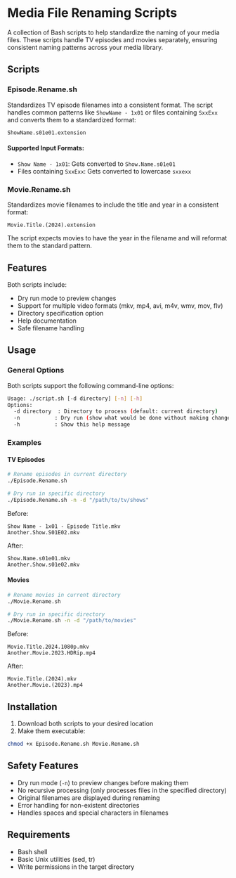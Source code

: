 # Media File Renaming Scripts

A collection of Bash scripts to help standardize the naming of your media files. These scripts handle TV episodes and movies separately, ensuring consistent naming patterns across your media library.

## Scripts

### Episode.Rename.sh

Standardizes TV episode filenames into a consistent format. The script handles common patterns like `ShowName - 1x01` or files containing `SxxExx` and converts them to a standardized format:

```
ShowName.s01e01.extension
```

#### Supported Input Formats:
- `Show Name - 1x01`: Gets converted to `Show.Name.s01e01`
- Files containing `SxxExx`: Gets converted to lowercase `sxxexx`

### Movie.Rename.sh

Standardizes movie filenames to include the title and year in a consistent format:

```
Movie.Title.(2024).extension
```

The script expects movies to have the year in the filename and will reformat them to the standard pattern.

## Features

Both scripts include:
- Dry run mode to preview changes
- Support for multiple video formats (mkv, mp4, avi, m4v, wmv, mov, flv)
- Directory specification option
- Help documentation
- Safe filename handling

## Usage

### General Options

Both scripts support the following command-line options:

```bash
Usage: ./script.sh [-d directory] [-n] [-h]
Options:
  -d directory  : Directory to process (default: current directory)
  -n           : Dry run (show what would be done without making changes)
  -h           : Show this help message
```

### Examples

#### TV Episodes

```bash
# Rename episodes in current directory
./Episode.Rename.sh

# Dry run in specific directory
./Episode.Rename.sh -n -d "/path/to/tv/shows"
```

Before:
```
Show Name - 1x01 - Episode Title.mkv
Another.Show.S01E02.mkv
```

After:
```
Show.Name.s01e01.mkv
Another.Show.s01e02.mkv
```

#### Movies

```bash
# Rename movies in current directory
./Movie.Rename.sh

# Dry run in specific directory
./Movie.Rename.sh -n -d "/path/to/movies"
```

Before:
```
Movie.Title.2024.1080p.mkv
Another.Movie.2023.HDRip.mp4
```

After:
```
Movie.Title.(2024).mkv
Another.Movie.(2023).mp4
```

## Installation

1. Download both scripts to your desired location
2. Make them executable:
```bash
chmod +x Episode.Rename.sh Movie.Rename.sh
```

## Safety Features

- Dry run mode (`-n`) to preview changes before making them
- No recursive processing (only processes files in the specified directory)
- Original filenames are displayed during renaming
- Error handling for non-existent directories
- Handles spaces and special characters in filenames

## Requirements

- Bash shell
- Basic Unix utilities (sed, tr)
- Write permissions in the target directory